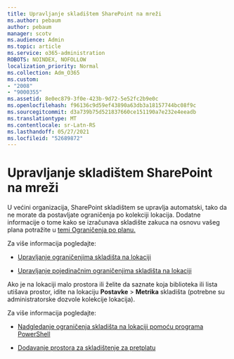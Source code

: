 ```yaml
---
title: Upravljanje skladištem SharePoint na mreži
ms.author: pebaum
author: pebaum
manager: scotv
ms.audience: Admin
ms.topic: article
ms.service: o365-administration
ROBOTS: NOINDEX, NOFOLLOW
localization_priority: Normal
ms.collection: Adm_O365
ms.custom:
- "2008"
- "9000355"
ms.assetid: 8e0ec879-3f0e-423b-9d72-5e52fc2b9e0c
ms.openlocfilehash: f96136c9d59ef43890a63db3a18157744bc08f9c
ms.sourcegitcommit: d3a739b75d521837660ce151190a7e232e4eeadb
ms.translationtype: MT
ms.contentlocale: sr-Latn-RS
ms.lasthandoff: 05/27/2021
ms.locfileid: "52689872"
---
```

# <a name="manage-your-sharepoint-online-storage"></a>Upravljanje skladištem SharePoint na mreži

U većini organizacija, SharePoint skladištem se upravlja automatski, tako da ne morate da postavljate ograničenja po kolekciji lokacija. Dodatne informacije o tome kako se izračunava skladište zakuca na osnovu vašeg plana potražite u [temi Ograničenja po planu.](/office365/servicedescriptions/sharepoint-online-service-description/sharepoint-online-limits?redirectedfrom=MSDN#limits-by-plan)

Za više informacija pogledajte:

- [Upravljanje ograničenjima skladišta na lokaciji](/sharepoint/manage-site-collection-storage-limits)

- [Upravljanje pojedinačnim ograničenjima skladišta na lokaciji](/sharepoint/manage-site-collection-storage-limits#manage-individual-site-storage-limits)

Ako je na lokaciji malo prostora ili želite da saznate koja biblioteka ili lista utišava prostor, idite na lokaciju **Postavke**  >  **Metrika** skladišta (potrebne su administratorske dozvole kolekcije lokacija).

Za više informacija pogledajte:

- [Nadgledanje ograničenja skladišta na lokaciji pomoću programa PowerShell](/sharepoint/manage-site-collection-storage-limits#monitor-site-storage-limits-by-using-powershell)

- [Dodavanje prostora za skladištenje za pretplatu](/microsoft-365/commerce/add-storage-space) 
  
